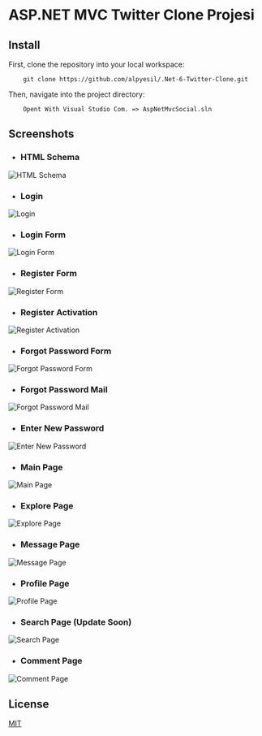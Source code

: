 # ASP.NET MVC Twitter Clone Projesi


## Install
First, clone the repository into your local workspace:
```
    git clone https://github.com/alpyesil/.Net-6-Twitter-Clone.git
```

Then, navigate into the project directory:
```
    Opent With Visual Studio Com. => AspNetMvcSocial.sln
```

## Screenshots
- ### HTML Schema
![HTML Schema](https://cdn.discordapp.com/attachments/898403315493244949/930129936570785792/TW.png)
- ### Login 
![Login](https://cdn.discordapp.com/attachments/916029512884563999/959012052221964288/unknown.png)
- ### Login Form
![Login Form](https://cdn.discordapp.com/attachments/916029512884563999/952079405566537809/unknown.png)
- ### Register Form 
![Register Form](https://cdn.discordapp.com/attachments/916029512884563999/952079562261540914/unknown.png)
- ### Register Activation
![Register Activation](https://cdn.discordapp.com/attachments/916029512884563999/959012933025812501/unknown.png)
- ### Forgot Password Form 
![Forgot Password Form ](https://cdn.discordapp.com/attachments/916029512884563999/959009618678394930/unknown.png)
- ### Forgot Password Mail
![Forgot Password Mail](https://cdn.discordapp.com/attachments/916029512884563999/959010294519201832/unknown.png)
- ### Enter New Password
![Enter New Password](https://cdn.discordapp.com/attachments/916029512884563999/959011461286486036/unknown.png)
- ### Main Page
![Main Page](https://cdn.discordapp.com/attachments/916029512884563999/959011819563925555/unknown.png)
- ### Explore Page
![Explore Page](https://cdn.discordapp.com/attachments/916029512884563999/959012371588870164/unknown.png)
- ### Message Page
![Message Page](https://cdn.discordapp.com/attachments/916029512884563999/952084500068851762/unknown.png)
- ### Profile Page
![Profile Page](https://cdn.discordapp.com/attachments/916029512884563999/959012510378369054/unknown.png)
- ### Search Page (Update Soon)
![Search Page](https://cdn.discordapp.com/attachments/916029512884563999/959012648014446602/unknown.png)
- ### Comment Page
![Comment Page](https://cdn.discordapp.com/attachments/916029512884563999/959012764435767336/unknown.png)

## License
[MIT](https://choosealicense.com/licenses/mit/)
